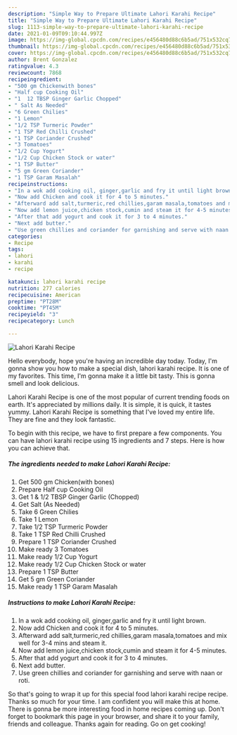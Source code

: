 ```yaml
---
description: "Simple Way to Prepare Ultimate Lahori Karahi Recipe"
title: "Simple Way to Prepare Ultimate Lahori Karahi Recipe"
slug: 1113-simple-way-to-prepare-ultimate-lahori-karahi-recipe
date: 2021-01-09T09:10:44.997Z
image: https://img-global.cpcdn.com/recipes/e456480d88c6b5ad/751x532cq70/lahori-karahi-recipe-recipe-main-photo.jpg
thumbnail: https://img-global.cpcdn.com/recipes/e456480d88c6b5ad/751x532cq70/lahori-karahi-recipe-recipe-main-photo.jpg
cover: https://img-global.cpcdn.com/recipes/e456480d88c6b5ad/751x532cq70/lahori-karahi-recipe-recipe-main-photo.jpg
author: Brent Gonzalez
ratingvalue: 4.3
reviewcount: 7868
recipeingredient:
- "500 gm Chickenwith bones"
- "Half cup Cooking Oil"
- "1  12 TBSP Ginger Garlic Chopped"
- " Salt As Needed"
- "6 Green Chilies"
- "1 Lemon"
- "1/2 TSP Turmeric Powder"
- "1 TSP Red Chilli Crushed"
- "1 TSP Coriander Crushed"
- "3 Tomatoes"
- "1/2 Cup Yogurt"
- "1/2 Cup Chicken Stock or water"
- "1 TSP Butter"
- "5 gm Green Coriander"
- "1 TSP Garam Masalah"
recipeinstructions:
- "In a wok add cooking oil, ginger,garlic and fry it until light brown."
- "Now add Chicken and cook it for 4 to 5 minutes."
- "Afterward add salt,turmeric,red chillies,garam masala,tomatoes and mix well for 3-4 mins and steam it."
- "Now add lemon juice,chicken stock,cumin and steam it for 4-5 minutes."
- "After that add yogurt and cook it for 3 to 4 minutes."
- "Next add butter."
- "Use green chillies and coriander for garnishing and serve with naan or roti."
categories:
- Recipe
tags:
- lahori
- karahi
- recipe

katakunci: lahori karahi recipe 
nutrition: 277 calories
recipecuisine: American
preptime: "PT28M"
cooktime: "PT45M"
recipeyield: "3"
recipecategory: Lunch

---
```



![Lahori Karahi Recipe](https://img-global.cpcdn.com/recipes/e456480d88c6b5ad/751x532cq70/lahori-karahi-recipe-recipe-main-photo.jpg)

Hello everybody, hope you're having an incredible day today. Today, I'm gonna show you how to make a special dish, lahori karahi recipe. It is one of my favorites. This time, I'm gonna make it a little bit tasty. This is gonna smell and look delicious.

Lahori Karahi Recipe is one of the most popular of current trending foods on earth. It's appreciated by millions daily. It is simple, it is quick, it tastes yummy. Lahori Karahi Recipe is something that I've loved my entire life. They are fine and they look fantastic.




To begin with this recipe, we have to first prepare a few components. You can have lahori karahi recipe using 15 ingredients and 7 steps. Here is how you can achieve that.

<!--inarticleads1-->

##### The ingredients needed to make Lahori Karahi Recipe:

1. Get 500 gm Chicken(with bones)
1. Prepare Half cup Cooking Oil
1. Get 1 &amp; 1/2 TBSP Ginger Garlic (Chopped)
1. Get  Salt (As Needed)
1. Take 6 Green Chilies
1. Take 1 Lemon
1. Take 1/2 TSP Turmeric Powder
1. Take 1 TSP Red Chilli Crushed
1. Prepare 1 TSP Coriander Crushed
1. Make ready 3 Tomatoes
1. Make ready 1/2 Cup Yogurt
1. Make ready 1/2 Cup Chicken Stock or water
1. Prepare 1 TSP Butter
1. Get 5 gm Green Coriander
1. Make ready 1 TSP Garam Masalah




<!--inarticleads2-->

##### Instructions to make Lahori Karahi Recipe:

1. In a wok add cooking oil, ginger,garlic and fry it until light brown.
1. Now add Chicken and cook it for 4 to 5 minutes.
1. Afterward add salt,turmeric,red chillies,garam masala,tomatoes and mix well for 3-4 mins and steam it.
1. Now add lemon juice,chicken stock,cumin and steam it for 4-5 minutes.
1. After that add yogurt and cook it for 3 to 4 minutes.
1. Next add butter.
1. Use green chillies and coriander for garnishing and serve with naan or roti.




So that's going to wrap it up for this special food lahori karahi recipe recipe. Thanks so much for your time. I am confident you will make this at home. There is gonna be more interesting food in home recipes coming up. Don't forget to bookmark this page in your browser, and share it to your family, friends and colleague. Thanks again for reading. Go on get cooking!
